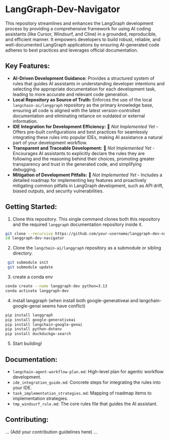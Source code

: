 # LangGraph-Dev-Navigator

This repository streamlines and enhances the LangGraph development process by providing a comprehensive framework for using AI coding assistants (like Cursor, Windsurf, and Cline) in a grounded, reproducible, and efficient manner. It empowers developers to build robust, reliable, and well-documented LangGraph applications by ensuring AI-generated code adheres to best practices and leverages official documentation.

## Key Features:

*   **AI-Driven Development Guidance:** Provides a structured system of rules that guides AI assistants in understanding developer intentions and selecting the appropriate documentation for each development task, leading to more accurate and relevant code generation.
*   **Local Repository as Source of Truth:** Enforces the use of the local `langchain-ai/langgraph` repository as the primary knowledge base, ensuring all code is aligned with the latest version-controlled documentation and eliminating reliance on outdated or external information.
*   **IDE Integration for Development Efficiency:** 🚧 *Not Implemented Yet* - Offers pre-built configurations and best practices for seamlessly integrating these rules into popular IDEs, making AI assistance a natural part of your development workflow.
*   **Transparent and Traceable Development:** 🚧 *Not Implemented Yet* - Encourages AI assistants to explicitly declare the rules they are following and the reasoning behind their choices, promoting greater transparency and trust in the generated code, and simplifying debugging.
*   **Mitigation of Development Pitfalls:** 🚧 *Not Implemented Yet* - Includes a detailed roadmap for implementing key features and proactively mitigating common pitfalls in LangGraph development, such as API drift, biased outputs, and security vulnerabilities.

## Getting Started:

1.  Clone this repository.
This single command clones both this repository and the required `langgraph` documentation repository inside it.
```bash
git clone --recursive https://github.com/your-username/langgraph-dev-navigator.git
cd langgraph-dev-navigator
```
2.  Clone the `langchain-ai/langgraph` repository as a submodule or sibling directory.
```bash
 git submodule init
 git submodule update
```

3. create a conda env
```bash
conda create --name langgraph-dev python=3.13
conda activate langgraph-dev
```

4. install langgraph (when install both google-generativeai and langchain-google-genai seems have conflict)
```bash
pip install langgraph
pip install google-generativeai
pip install langchain-google-genai
pip install python-dotenv
pip install duckduckgo-search
```


5.  Start building!

## Documentation:

*   `langchain-agent-workflow-plan.md`: High-level plan for agentic workflow development.
*   `ide_integration_guide.md`: Concrete steps for integrating the rules into your IDE.
*   `task_implementation_strategies.md`: Mapping of roadmap items to implementation strategies.
*   `tmp_windsurf_rule.md`: The core rules file that guides the AI assistant.

## Contributing:

... (Add your contribution guidelines here) ...
